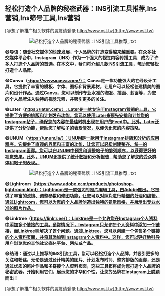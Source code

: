 ## **轻松打造个人品牌的秘密武器：INS引流工具推荐,Ins营销,Ins筛号工具,Ins营销**

[😍想了解推广相关软件的朋友请登录 http://www.vst.tw](http://www.vst.tw)

 <center><img src="https://vst.tw/MP4/tuiguang/png/0.png" alt="轻松打造个人品牌的秘密武器：INS引流工具推荐_.txt"></center>

**😄导语：随着社交媒体的快速发展，个人品牌的打造变得越来越重要。在众多社交媒体平台中，Instagram（INS）作为一个强大的视觉内容传播工具，成为了许多人打造个人品牌的首选。在本文中，我们将介绍几款INS引流工具，帮助您轻松打造个人品牌。**

**😄Canva（https://www.canva.com/）： Canva是一款功能强大的在线设计工具，它提供了丰富的模板、字体、图标和背景素材，让用户可以轻松创建精美的图片和设计作品。通过Canva，您可以制作专业水准的海报、插画、封面等，为您的个人品牌注入独特的视觉元素，并吸引更多的关注。**

**😄Later（https://later.com/）：Later是一款专注于Instagram营销的工具，它提供了方便的排版和计划发布功能。您可以使用Later来预先安排和计划您的Instagram帖子，确保您的内容在最佳时机出现在用户的Feed中。此外，Later还提供了分析功能，帮助您了解帖子的表现情况，以便优化您的内容策略。**

**😄UNUM（https://unum.la/）：UNUM是一款用于Instagram排版和分析的应用程序。它提供了直观的界面和丰富的功能，让您可以轻松创建整齐、统一的Instagram画廊。您可以在UNUM中预览和调整帖子的排列顺序，以获得更好的视觉效果。此外，UNUM还提供了统计数据和分析报告，帮助您了解您的受众群体和帖子的表现。**

 <center><img src="https://vst.tw/MP4/tuiguang/png/1.png" alt="轻松打造个人品牌的秘密武器：INS引流工具推荐_.txt"></center>

**😄Lightroom（https://www.adobe.com/products/photoshop-lightroom.html）：Lightroom是一款强大的照片编辑工具，由Adobe推出。它提供了丰富的滤镜、调整参数和修图功能，让您可以对照片进行精细的处理和编辑。通过Lightroom，您可以为您的个人品牌创造出独特的视觉风格，并展示出专业水准的照片作品。**

**😄Linktree（https://linktr.ee/）：Linktree是一个允许您在Instagram个人资料中添加多个链接的工具。通常情况下，Instagram只允许在个人资料中添加一个链接，而Linktree则解决了这个问题。通过Linktree，您可以创建一个包含多个链接的个人资料页面，并将其添加到Instagram个人资料中。这样，您可以更好地引导用户浏览您的其他社交媒体平台、网站或产品。**

**😄结语：通过以上推荐的INS引流工具，您可以轻松打造个人品牌，并吸引更多的关注和粉丝。无论是通过设计精美的图片、计划发布时间、整齐排版的画廊，还是通过优质的照片作品和多链接个人资料页面，这些工具都将成为您打造个人品牌的秘密武器。开始利用它们，展示您的才华和个性，让您的品牌在Instagram上脱颖而出！**

[😍想了解推广相关软件的朋友请登录 http://www.vst.tw](http://www.vst.tw)



